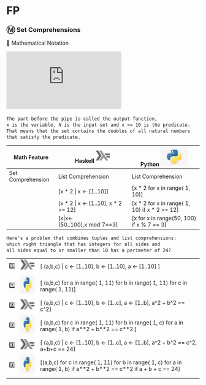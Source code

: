 # FP


### :m: Set Comprehensions

:pushpin: Mathematical Notation

![equation](http://www.sciweavers.org/tex2img.php?eq=S%3D%5Cbig%5C%7B2.x%5Cmid%20x%5Cin%20N%2Cx%5Cleq10%5Cbig%5C%7D%20&bc=White&fc=Black&im=jpg&fs=12&ff=arev&edit=0)

    The part before the pipe is called the output function, 
    x is the variable, N is the input set and x <= 10 is the predicate. 
    That means that the set contains the doubles of all natural numbers that satisfy the predicate.

| Math Feature      | Haskell <sup><img src="../images/602px-Haskell-Logo.svg.png" width=37 height=26><img></sup> | Python <img src="../images/python-logo.jpg" width=72px height=50px><img> |
|-------------------|-----------------------------------------|------------------------------------------------|
| Set Comprehension | List Comprehension                      | List Comprehension                             |
|                   | [x * 2 \| x <- [1..10]]                 | [x * 2 for x in range( 1, 10)]                 |
|                   | [x * 2 \| x <- [1..10], x * 2 >= 12]    | [x * 2 for x in range( 1, 10) if x * 2 >= 12]  |
|                   | [x\|x<-[50..100],x\`mod\`7==3]          | [x for x in range(50, 100) if x % 7 == 3]      |


    Here's a problem that combines tuples and list comprehensions: 
    which right triangle that has integers for all sides and 
    all sides equal to or smaller than 10 has a perimeter of 24? 

|   | |  |
|---|--------------------------------------|------------------------------------------------|
| :one: | <sup><img src="../images/602px-Haskell-Logo.svg.png" width=37 height=26><img></sup> | [ (a,b,c) \| c <- [1..10], b <- [1..10], a <- [1..10] ] |
| :one: | <sup><img src="../images/python-logo.jpg" width=72px height=50px><img></sup> | [ (a,b,c) for a in range( 1, 11) for b in range( 1, 11) for c in range( 1, 11)] |
| :two: | <sup><img src="../images/602px-Haskell-Logo.svg.png" width=37 height=26><img></sup> | [ (a,b,c) \| c <- [1..10], b <- [1..c], a <- [1..b], a^2 + b^2 == c^2]|
| :two: | <sup><img src="../images/python-logo.jpg" width=72px height=50px><img></sup> | [ (a,b,c) for c in range( 1, 11) for b in range( 1, c) for a in range( 1, b) if a\*\*2 + b\*\*2 == c\*\*2 ]   |
| :three: | <sup><img src="../images/602px-Haskell-Logo.svg.png" width=37 height=26><img></sup> | [ (a,b,c) \| c <- [1..10], b <- [1..c], a <- [1..b], a^2 + b^2 == c^2, a+b+c == 24] 
| :three: | <sup><img src="../images/python-logo.jpg" width=72px height=50px><img></sup> | [(a,b,c) for c in range( 1, 11) for b in range( 1, c) for a in range( 1, b) if a\*\*2 + b\*\*2 == c\*\*2 if a + b + c == 24] |

